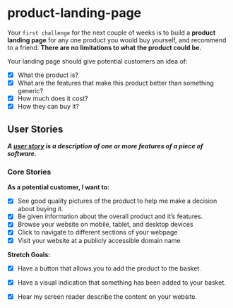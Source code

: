 # product-landing-page

Your `first challenge` for the next couple of weeks is to build a **product landing page** for any one product you would buy yourself, and recommend to a friend. **There are no limitations to what the product could be.**

Your landing page should give potential customers an idea of:

- [x] What the product is?
- [x] What are the features that make this product better than something generic?
- [x] How much does it cost?
- [x] How they can buy it?

## User Stories

***A [user story](https://www.visual-paradigm.com/guide/agile-software-development/what-is-user-story/) is a description of one or more features of a piece of software.***

### Core Stories

**As a potential customer, I want to:**

- [x] See good quality pictures of the product to help me make a decision about buying it.
- [x] Be given information about the overall product and it’s features.
- [x] Browse your website on mobile, tablet, and desktop devices
- [x] Click to navigate to different sections of your webpage
- [x] Visit your website at a publicly accessible domain name

**Stretch Goals:**

- [x] Have a button that allows you to add the product to the basket.
- [x] Have a visual indication that something has been added to your basket.
- [x] Hear my screen reader describe the content on your website.


